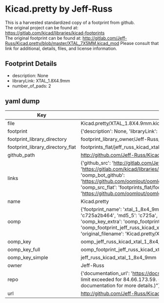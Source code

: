 # Kicad.pretty by Jeff-Russ  
This is a harvested standardized copy of a footprint from github.  
The original project can be found at:  
https://gitlab.com/kicad/libraries/kicad-footprints  
The original footprint can be found at:
http://gitlab.com/Jeff-Russ/Kicad.pretty/blob/master/XTAL_7X5MM.kicad_mod
Please consult that link for additional, details, files, and license information.  
## Footprint Details
* description: None  
* libraryLink: XTAL_1.8X4.9mm  
* number_of_pads: 2  
## yaml dump  
| Key | Value |  
| --- | --- |  
| file | Kicad.pretty/XTAL_1.8X4.9mm.kicad_mod |  
| footprint | {'description': None, 'libraryLink': 'XTAL_1.8X4.9mm', 'number_of_pads': 2} |  
| footprint_library_directory | footprint_library_owner/Jeff-Russ_Kicad.pretty |  
| footprint_library_directory_flat | footprints_flat/jeff_russ_kicad_xtal_1_8x4_9mm/working |  
| github_path | http://github.com/Jeff-Russ/Kicad.pretty/blob/master/XTAL_1.8X4.9mm.kicad_mod |  
| links | {'github_src': 'http://gitlab.com/Jeff-Russ/Kicad.pretty/blob/master/XTAL_7X5MM.kicad_mod', 'github_src_repo': 'https://gitlab.com/kicad/libraries/kicad-footprints', 'oomp_bot': 'footprints/jeff_russ_kicad_xtal_1_8x4_9mm/working', 'oomp_bot_github': 'https://github.com/oomlout/oomlout_oomp_footprint_bot/tree/main/footprints/jeff_russ_kicad_xtal_1_8x4_9mm/working', 'oomp_src_flat': 'footprints_flat/footprints_flat/jeff_russ_kicad_xtal_1_8x4_9mm/working', 'oomp_src_flat_github': 'https://github.com/oomlout/oomlout_oomp_footprint_src/tree/main/footprints_flat/jeff_russ_kicad_xtal_1_8x4_9mm/working'} |  
| name | Kicad.pretty |  
| oomp | {'footprint_name': 'xtal_1_8x4_9mm', 'library_name': 'kicad', 'md5': 'c725a2b4644f9ccbff642c08a410f131', 'md5_10': 'c725a2b464', 'md5_5': 'c725a', 'md5_6': 'c725a2', 'oomp_key': 'oomp_jeff_russ_kicad_xtal_1_8x4_9mm', 'oomp_key_extra': 'oomp_footprint_jeff_russ_kicad_xtal_1_8x4_9mm', 'oomp_key_full': 'oomp_footprint_jeff_russ_kicad_xtal_1_8x4_9mm_c725a2', 'oomp_key_simple': 'jeff_russ_kicad_xtal_1_8x4_9mm', 'original_filename': 'Kicad.pretty/XTAL_1.8X4.9mm.kicad_mod', 'owner_name': 'jeff_russ'} |  
| oomp_key | oomp_jeff_russ_kicad_xtal_1_8x4_9mm |  
| oomp_key_full | oomp_footprint_jeff_russ_kicad_xtal_1_8x4_9mm |  
| oomp_key_simple | jeff_russ_kicad_xtal_1_8x4_9mm |  
| owner | Jeff-Russ |  
| repo | {'documentation_url': 'https://docs.github.com/rest/overview/resources-in-the-rest-api#rate-limiting', 'message': "API rate limit exceeded for 84.66.173.59. (But here's the good news: Authenticated requests get a higher rate limit. Check out the documentation for more details.)"} |  
| url | http://github.com/Jeff-Russ/Kicad.pretty |  

